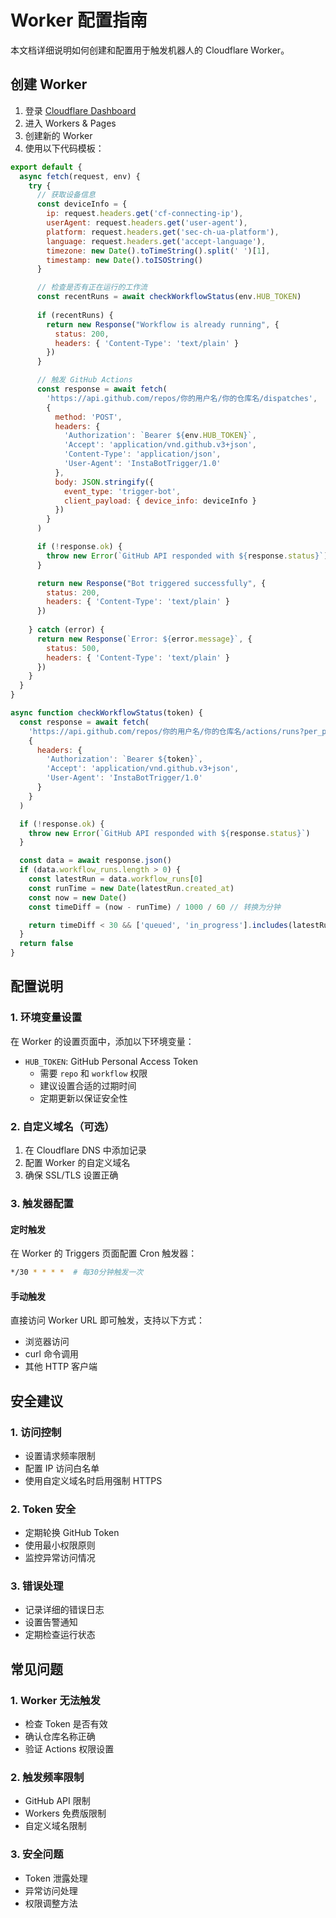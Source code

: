 # Worker 配置指南

本文档详细说明如何创建和配置用于触发机器人的 Cloudflare Worker。

## 创建 Worker

1. 登录 [Cloudflare Dashboard](https://dash.cloudflare.com)
2. 进入 Workers & Pages
3. 创建新的 Worker
4. 使用以下代码模板：

```javascript
export default {
  async fetch(request, env) {
    try {
      // 获取设备信息
      const deviceInfo = {
        ip: request.headers.get('cf-connecting-ip'),
        userAgent: request.headers.get('user-agent'),
        platform: request.headers.get('sec-ch-ua-platform'),
        language: request.headers.get('accept-language'),
        timezone: new Date().toTimeString().split(' ')[1],
        timestamp: new Date().toISOString()
      }

      // 检查是否有正在运行的工作流
      const recentRuns = await checkWorkflowStatus(env.HUB_TOKEN)
      
      if (recentRuns) {
        return new Response("Workflow is already running", {
          status: 200,
          headers: { 'Content-Type': 'text/plain' }
        })
      }

      // 触发 GitHub Actions
      const response = await fetch(
        'https://api.github.com/repos/你的用户名/你的仓库名/dispatches',
        {
          method: 'POST',
          headers: {
            'Authorization': `Bearer ${env.HUB_TOKEN}`,
            'Accept': 'application/vnd.github.v3+json',
            'Content-Type': 'application/json',
            'User-Agent': 'InstaBotTrigger/1.0'
          },
          body: JSON.stringify({
            event_type: 'trigger-bot',
            client_payload: { device_info: deviceInfo }
          })
        }
      )

      if (!response.ok) {
        throw new Error(`GitHub API responded with ${response.status}`)
      }

      return new Response("Bot triggered successfully", {
        status: 200,
        headers: { 'Content-Type': 'text/plain' }
      })
      
    } catch (error) {
      return new Response(`Error: ${error.message}`, {
        status: 500,
        headers: { 'Content-Type': 'text/plain' }
      })
    }
  }
}

async function checkWorkflowStatus(token) {
  const response = await fetch(
    'https://api.github.com/repos/你的用户名/你的仓库名/actions/runs?per_page=1',
    {
      headers: {
        'Authorization': `Bearer ${token}`,
        'Accept': 'application/vnd.github.v3+json',
        'User-Agent': 'InstaBotTrigger/1.0'
      }
    }
  )

  if (!response.ok) {
    throw new Error(`GitHub API responded with ${response.status}`)
  }

  const data = await response.json()
  if (data.workflow_runs.length > 0) {
    const latestRun = data.workflow_runs[0]
    const runTime = new Date(latestRun.created_at)
    const now = new Date()
    const timeDiff = (now - runTime) / 1000 / 60 // 转换为分钟

    return timeDiff < 30 && ['queued', 'in_progress'].includes(latestRun.status)
  }
  return false
}
```

## 配置说明

### 1. 环境变量设置

在 Worker 的设置页面中，添加以下环境变量：

- `HUB_TOKEN`: GitHub Personal Access Token
  - 需要 `repo` 和 `workflow` 权限
  - 建议设置合适的过期时间
  - 定期更新以保证安全性

### 2. 自定义域名（可选）

1. 在 Cloudflare DNS 中添加记录
2. 配置 Worker 的自定义域名
3. 确保 SSL/TLS 设置正确

### 3. 触发器配置

#### 定时触发
在 Worker 的 Triggers 页面配置 Cron 触发器：
```bash
*/30 * * * *  # 每30分钟触发一次
```

#### 手动触发
直接访问 Worker URL 即可触发，支持以下方式：
- 浏览器访问
- curl 命令调用
- 其他 HTTP 客户端

## 安全建议

### 1. 访问控制
- 设置请求频率限制
- 配置 IP 访问白名单
- 使用自定义域名时启用强制 HTTPS

### 2. Token 安全
- 定期轮换 GitHub Token
- 使用最小权限原则
- 监控异常访问情况

### 3. 错误处理
- 记录详细的错误日志
- 设置告警通知
- 定期检查运行状态

## 常见问题

### 1. Worker 无法触发
- 检查 Token 是否有效
- 确认仓库名称正确
- 验证 Actions 权限设置

### 2. 触发频率限制
- GitHub API 限制
- Workers 免费版限制
- 自定义域名限制

### 3. 安全问题
- Token 泄露处理
- 异常访问处理
- 权限调整方法 